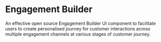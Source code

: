 # Engagement Builder

An effective open source Engagement Builder UI component to facilitate users to create personalised journey for customer interactions across multiple engagement channels at various stages of customer journey.